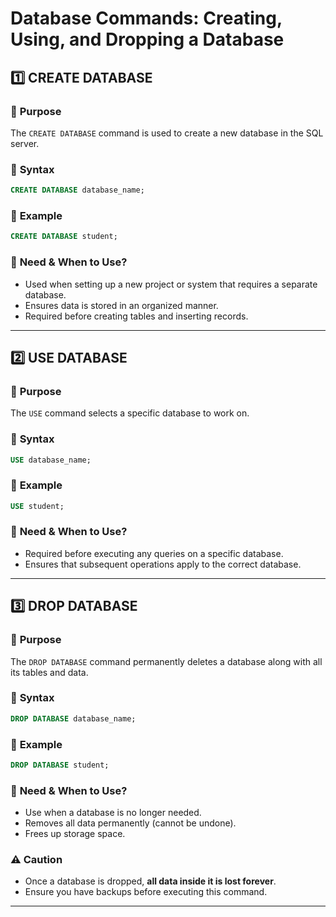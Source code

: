 
# **Database Commands: Creating, Using, and Dropping a Database**  

## **1️⃣ CREATE DATABASE**  
### 🔹 **Purpose**  
The `CREATE DATABASE` command is used to create a new database in the SQL server.  

### 🔹 **Syntax**  
```sql
CREATE DATABASE database_name;
```
### 🔹 **Example**  
```sql
CREATE DATABASE student;
```
### 🔹 **Need & When to Use?**  
- Used when setting up a new project or system that requires a separate database.  
- Ensures data is stored in an organized manner.  
- Required before creating tables and inserting records.  

---

## **2️⃣ USE DATABASE**  
### 🔹 **Purpose**  
The `USE` command selects a specific database to work on.  

### 🔹 **Syntax**  
```sql
USE database_name;
```
### 🔹 **Example**  
```sql
USE student;
```
### 🔹 **Need & When to Use?**  
- Required before executing any queries on a specific database.  
- Ensures that subsequent operations apply to the correct database.  

---

## **3️⃣ DROP DATABASE**  
### 🔹 **Purpose**  
The `DROP DATABASE` command permanently deletes a database along with all its tables and data.  

### 🔹 **Syntax**  
```sql
DROP DATABASE database_name;
```
### 🔹 **Example**  
```sql
DROP DATABASE student;
```
### 🔹 **Need & When to Use?**  
- Use when a database is no longer needed.  
- Removes all data permanently (cannot be undone).  
- Frees up storage space.  

### ⚠ **Caution**  
- Once a database is dropped, **all data inside it is lost forever**.  
- Ensure you have backups before executing this command.  

---

